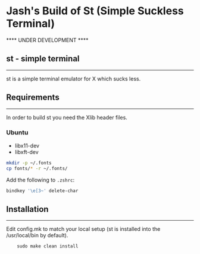 # Jash's Build of St (Simple Suckless Terminal)

**** UNDER DEVELOPMENT ****

## st - simple terminal
--------------------
st is a simple terminal emulator for X which sucks less.


## Requirements
------------
In order to build st you need the Xlib header files.
### Ubuntu

  - libx11-dev
  - libxft-dev

```bash
mkdir -p ~/.fonts
cp fonts/* -r ~/.fonts/
```

Add the following to `.zshrc`:
```bash
bindkey '\e[3~' delete-char
```

## Installation
------------
Edit config.mk to match your local setup (st is installed into
the /usr/local/bin by default).

```
    sudo make clean install
```

